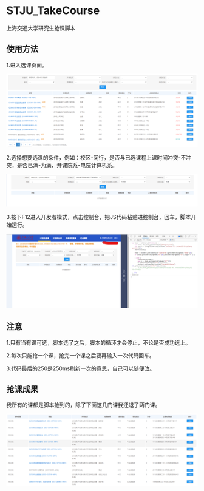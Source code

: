 # STJU_TakeCourse
上海交通大学研究生抢课脚本



## 使用方法

1.进入选课页面。

![](./pics/image-20220921171238171.png)



2.选择想要选课的条件，例如：校区-闵行，是否与已选课程上课时间冲突-不冲突，是否已满-为满，开课院系-电院计算机系。

![image-20220921171749020](./pics/image-20220921171749020.png)



3.按下F12进入开发者模式，点击控制台，把JS代码粘贴进控制台，回车，脚本开始运行。

![image-20220921172120259](.\pics\image-20220921172120259.png)



## 注意

1.只有当有课可选，脚本选了之后，脚本的循环才会停止，不论是否成功选上。

2.每次只能抢一个课，抢完一个课之后要再输入一次代码回车。

3.代码最后的250是250ms刷新一次的意思，自己可以随便改。

## 抢课成果

我所有的课都是脚本抢到的，除了下面这几门课我还退了两门课。

![image-20220921172601814](.\pics\image-20220921172601814.png)
